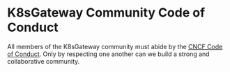# K8sGateway Community Code of Conduct

All members of the K8sGateway community must abide by the [CNCF Code of Conduct](https://github.com/cncf/foundation/blob/main/code-of-conduct.md).
Only by respecting one another can we build a strong and collaborative community.
